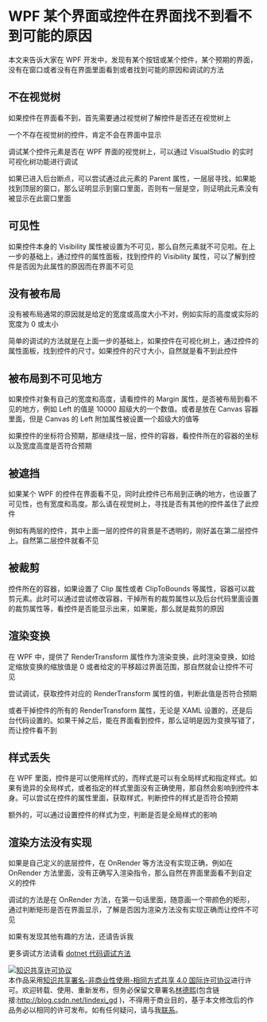 
# WPF 某个界面或控件在界面找不到看不到可能的原因

本文来告诉大家在 WPF 开发中，发现有某个按钮或某个控件，某个预期的界面，没有在窗口或者没有在界面里面看到或者找到可能的原因和调试的方法

<!--more-->


<!-- CreateTime:2021/6/15 8:33:16 -->

<!-- 发布 -->

## 不在视觉树

如果控件在界面看不到，首先需要通过视觉树了解控件是否还在视觉树上

一个不存在视觉树的控件，肯定不会在界面中显示

调试某个控件元素是否在 WPF 界面的视觉树上，可以通过 VisualStudio 的实时可视化树功能进行调试

如果已进入后台断点，可以尝试通过此元素的 Parent 属性，一层层寻找，如果能找到顶层的窗口，那么证明显示到窗口里面，否则有一层是空，则证明此元素没有被显示在此窗口里面

## 可见性

如果控件本身的 Visibility 属性被设置为不可见，那么自然元素就不可见啦。在上一步的基础上，通过控件的属性面板，找到控件的 Visibility 属性，可以了解到控件是否因为此属性的原因而在界面不可见

## 没有被布局

没有被布局通常的原因就是给定的宽度或高度大小不对，例如实际的高度或实际的宽度为 0 或太小

简单的调试的方法就是在上面一步的基础上，如果控件在可视化树上，通过控件的属性面板，找到控件的尺寸。如果控件的尺寸大小，自然就是看不到此控件

## 被布局到不可见地方

如果控件对象有自己的宽度和高度，请看控件的 Margin 属性，是否被布局到看不见的地方，例如 Left 的值是 10000 超级大的一个数值。或者是放在 Canvas 容器里面，但是 Canvas 的 Left 附加属性被设置一个超级大的值等

如果控件的坐标符合预期，那继续找一层，控件的容器，看控件所在的容器的坐标以及宽度高度是否符合预期

## 被遮挡

如果某个 WPF 的控件在界面看不见，同时此控件已布局到正确的地方，也设置了可见性，也有宽度和高度。那么请在视觉树上，寻找是否有其他的控件盖住了此控件

例如有两层的控件，其中上面一层的控件的背景是不透明的，刚好盖在第二层控件上。自然第二层控件就看不见

## 被裁剪

控件所在的容器，如果设置了 Clip 属性或者 ClipToBounds 等属性，容器可以裁剪元素。此时可以通过尝试修改容器，干掉所有的裁剪属性以及后台代码里面设置的裁剪属性等，看控件是否能显示出来，如果能，那么就是裁剪的原因

## 渲染变换

在 WPF 中，提供了 RenderTransform 属性作为渲染变换，此时渲染变换，如给定缩放变换的缩放值是 0 或者给定的平移超过界面范围，那自然就会让控件不可见

尝试调试，获取控件对应的 RenderTransform 属性的值，判断此值是否符合预期

或者干掉控件的所有的 RenderTransform 属性，无论是 XAML 设置的，还是后台代码设置的。如果干掉之后，能在界面看到控件，那么证明是因为变换写错了，而让控件看不到

## 样式丢失

在 WPF 里面，控件是可以使用样式的，而样式是可以有全局样式和指定样式。如果有诡异的全局样式，或者指定的样式里面没有正确使用，那自然会影响到控件本身。可以尝试在控件的属性里面，获取样式，判断控件的样式是否符合预期

额外的，可以通过设置控件的样式为空，判断是否是全局样式的影响

## 渲染方法没有实现

如果是自己定义的底层控件，在 OnRender 等方法没有实现正确，例如在 OnRender 方法里面，没有正确写入渲染指令，那么自然在界面里面看不到自定义的控件

调试的方法是在 OnRender 方法，在第一句话里面，随意画一个带颜色的矩形，通过判断矩形是否在界面显示，了解是否因为渲染方法没有实现正确而让控件不可见

如果有发现其他有趣的方法，还请告诉我

更多调试方法请看 [dotnet 代码调试方法](https://blog.lindexi.com/post/dotnet-%E4%BB%A3%E7%A0%81%E8%B0%83%E8%AF%95%E6%96%B9%E6%B3%95.html)





<a rel="license" href="http://creativecommons.org/licenses/by-nc-sa/4.0/"><img alt="知识共享许可协议" style="border-width:0" src="https://licensebuttons.net/l/by-nc-sa/4.0/88x31.png" /></a><br />本作品采用<a rel="license" href="http://creativecommons.org/licenses/by-nc-sa/4.0/">知识共享署名-非商业性使用-相同方式共享 4.0 国际许可协议</a>进行许可。欢迎转载、使用、重新发布，但务必保留文章署名[林德熙](http://blog.csdn.net/lindexi_gd)(包含链接:http://blog.csdn.net/lindexi_gd )，不得用于商业目的，基于本文修改后的作品务必以相同的许可发布。如有任何疑问，请与我[联系](mailto:lindexi_gd@163.com)。